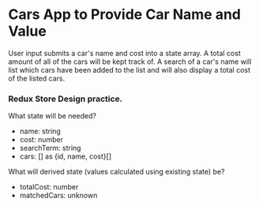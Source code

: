 # Cars App to Provide Car Name and Value

User input submits a car's name and cost into a state array. A total cost amount of all of the cars will be
kept track of. A search of a car's name will list which cars have been added to the list and will also display
a total cost of the listed cars.

### Redux Store Design practice.

What state will be needed?

-   name: string
-   cost: number
-   searchTerm: string
-   cars: [] as {id, name, cost}[]

What will derived state (values calculated using existing state) be?

-   totalCost: number
-   matchedCars: unknown
